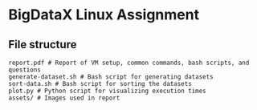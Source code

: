 # BigDataX Linux Assignment

## File structure

```
report.pdf # Report of VM setup, common commands, bash scripts, and questions
generate-dataset.sh # Bash script for generating datasets
sort-data.sh # Bash script for sorting the datasets
plot.py # Python script for visualizing execution times
assets/ # Images used in report

```

